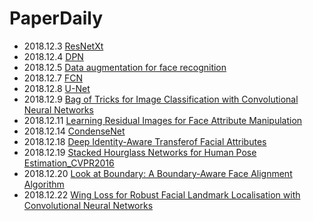 # PaperDaily
- 2018.12.3 [ResNetXt](./Net/ResNetXt/ResNetXt.md)
- 2018.12.4 [DPN](./Net/DPN/DPN.md)
- 2018.12.5 [Data augmentation for face recognition](./Face/Data-augmentation-for-face-recognition/ReadME.md)
- 2018.12.7 [FCN](./Semantic_Segmentation/FCN/FCN.md)
- 2018.12.8 [U-Net](./Semantic_Segmentation/U-Net/U-net.md)
- 2018.12.9 [Bag of Tricks for Image Classification with Convolutional Neural Networks](./Triain_Optmize/Bag_of_Tricks_for_Image_Classification_with_Convolutional_Neural_Networks.md)
- 2018.12.11 [Learning Residual Images for Face Attribute Manipulation](./Face/Learning-Residual-Images-for-Face-Attribute-Manipulation/README.md)
- 2018.12.14 [CondenseNet](./Net/CondenseNet/README.md)
- 2018.12.18 [Deep Identity-Aware Transferof Facial Attributes](./Face/Deep_Identity-Aware_Transferof_Facial_Attributes/README.md)
- 2018.12.19 [Stacked Hourglass Networks for Human Pose Estimation_CVPR2016](./Human_Pose/Stacked_Hourglass_Networks_for_Human_Pose_Estimation/README.md)
- 2018.12.20 [Look at Boundary: A Boundary-Aware Face Alignment Algorithm](./Face/Look_at_Boundary_A_Boundary-Aware_Face_Alignment_Algorithm/README.md)
- 2018.12.22 [Wing Loss for Robust Facial Landmark Localisation with Convolutional Neural Networks](./Face/Wing_Loss_for_Robust_Facial_Landmark_Localisation_with_Convolutional_Neural_Networks/README.md)